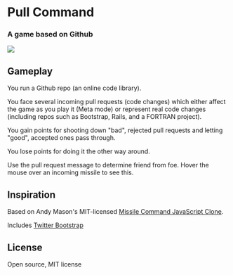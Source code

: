 # Pull Command

### A game based on Github

<img src="http://i.imgur.com/HBthT.png"/>

## Gameplay

<p>You run a Github repo (an online code library).</p>
<p>You face several incoming pull requests (code changes) which either affect the game as you play it (Meta mode) or represent real code changes (including repos such as Bootstrap, Rails, and a FORTRAN project).</p>
<p>You gain points for shooting down "bad", rejected pull requests and letting "good", accepted ones pass through.</p>
<p>You lose points for doing it the other way around.</p>
<p>Use the pull request message to determine friend from foe. Hover the mouse over an incoming missile to see this.</p>

## Inspiration

<p>Based on Andy Mason's MIT-licensed <a href="https://github.com/andymason/Missile-Command-JavaScript-Clone" target="_blank">Missile Command JavaScript Clone</a>.</p>
<p>Includes <a href="https://github.com/twitter/bootstrap">Twitter Bootstrap</a></p>

## License

Open source, MIT license
